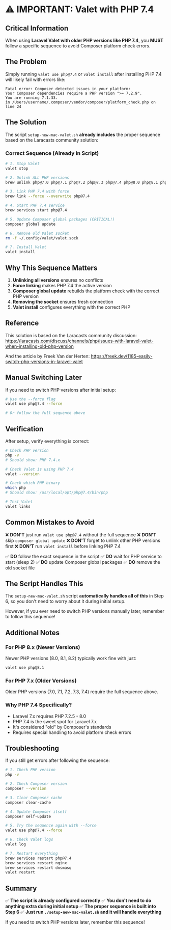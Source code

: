 # ⚠️ IMPORTANT: Valet with PHP 7.4

## Critical Information

When using **Laravel Valet with older PHP versions like PHP 7.4**, you **MUST** follow a specific sequence to avoid Composer platform check errors.

## The Problem

Simply running `valet use php@7.4` or `valet install` after installing PHP 7.4 will likely fail with errors like:

```
Fatal error: Composer detected issues in your platform: 
Your Composer dependencies require a PHP version ">= 7.2.9". 
You are running 7.1.33. 
in /Users/username/.composer/vendor/composer/platform_check.php on line 24
```

## The Solution

The script `setup-new-mac-valet.sh` **already includes** the proper sequence based on the Laracasts community solution:

### Correct Sequence (Already in Script)

```bash
# 1. Stop Valet
valet stop

# 2. Unlink ALL PHP versions
brew unlink php@7.0 php@7.1 php@7.2 php@7.3 php@7.4 php@8.0 php@8.1 php@8.2

# 3. Link PHP 7.4 with force
brew link --force --overwrite php@7.4

# 4. Start PHP 7.4 service
brew services start php@7.4

# 5. Update Composer global packages (CRITICAL!)
composer global update

# 6. Remove old Valet socket
rm -f ~/.config/valet/valet.sock

# 7. Install Valet
valet install
```

## Why This Sequence Matters

1. **Unlinking all versions** ensures no conflicts
2. **Force linking** makes PHP 7.4 the active version
3. **Composer global update** rebuilds the platform check with the correct PHP version
4. **Removing the socket** ensures fresh connection
5. **Valet install** configures everything with the correct PHP

## Reference

This solution is based on the Laracasts community discussion:
https://laracasts.com/discuss/channels/php/issues-with-laravel-valet-when-installing-old-php-version

And the article by Freek Van der Herten:
https://freek.dev/1185-easily-switch-php-versions-in-laravel-valet

## Manual Switching Later

If you need to switch PHP versions after initial setup:

```bash
# Use the --force flag
valet use php@7.4 --force

# Or follow the full sequence above
```

## Verification

After setup, verify everything is correct:

```bash
# Check PHP version
php -v
# Should show: PHP 7.4.x

# Check Valet is using PHP 7.4
valet --version

# Check which PHP binary
which php
# Should show: /usr/local/opt/php@7.4/bin/php

# Test Valet
valet links
```

## Common Mistakes to Avoid

❌ **DON'T** just run `valet use php@7.4` without the full sequence
❌ **DON'T** skip `composer global update`
❌ **DON'T** forget to unlink other PHP versions first
❌ **DON'T** run `valet install` before linking PHP 7.4

✅ **DO** follow the exact sequence in the script
✅ **DO** wait for PHP service to start (sleep 2)
✅ **DO** update Composer global packages
✅ **DO** remove the old socket file

## The Script Handles This

The `setup-new-mac-valet.sh` script **automatically handles all of this** in Step 6, so you don't need to worry about it during initial setup.

However, if you ever need to switch PHP versions manually later, remember to follow this sequence!

## Additional Notes

### For PHP 8.x (Newer Versions)

Newer PHP versions (8.0, 8.1, 8.2) typically work fine with just:
```bash
valet use php@8.1
```

### For PHP 7.x (Older Versions)

Older PHP versions (7.0, 7.1, 7.2, 7.3, 7.4) require the full sequence above.

### Why PHP 7.4 Specifically?

- Laravel 7.x requires PHP 7.2.5 - 8.0
- PHP 7.4 is the sweet spot for Laravel 7.x
- It's considered "old" by Composer's standards
- Requires special handling to avoid platform check errors

## Troubleshooting

If you still get errors after following the sequence:

```bash
# 1. Check PHP version
php -v

# 2. Check Composer version
composer --version

# 3. Clear Composer cache
composer clear-cache

# 4. Update Composer itself
composer self-update

# 5. Try the sequence again with --force
valet use php@7.4 --force

# 6. Check Valet logs
valet log

# 7. Restart everything
brew services restart php@7.4
brew services restart nginx
brew services restart dnsmasq
valet restart
```

## Summary

✅ **The script is already configured correctly**
✅ **You don't need to do anything extra during initial setup**
✅ **The proper sequence is built into Step 6**
✅ **Just run `./setup-new-mac-valet.sh` and it will handle everything**

If you need to switch PHP versions later, remember this sequence!
